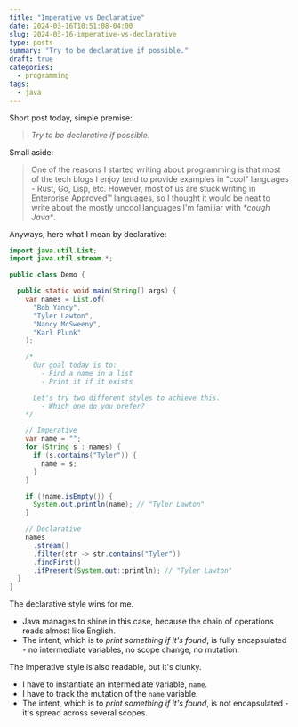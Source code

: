 ```yaml
---
title: "Imperative vs Declarative"
date: 2024-03-16T10:51:08-04:00
slug: 2024-03-16-imperative-vs-declarative
type: posts
summary: "Try to be declarative if possible."
draft: true
categories:
  - programming
tags:
  - java
---
```


Short post today, simple premise:

> _Try to be declarative if possible._

Small aside:

> One of the reasons I started writing about programming is that most of the tech blogs I enjoy tend to provide examples in "cool" languages - Rust, Go, Lisp, etc. However, most of us are stuck writing in Enterprise Approved™ languages, so I thought it would be neat to write about the mostly uncool languages I'm familiar with _\*cough Java\*_.

Anyways, here what I mean by declarative:

```java
import java.util.List;
import java.util.stream.*;

public class Demo {

  public static void main(String[] args) {
    var names = List.of(
      "Bob Yancy",
      "Tyler Lawton",
      "Nancy McSweeny",
      "Karl Plunk"
    );

    /*
      Our goal today is to: 
        - Find a name in a list 
        - Print it if it exists

      Let's try two different styles to achieve this.
        - Which one do you prefer?
    */

    // Imperative
    var name = "";
    for (String s : names) {
      if (s.contains("Tyler")) {
        name = s;
      }
    }

    if (!name.isEmpty()) {
      System.out.println(name); // "Tyler Lawton"
    }

    // Declarative
    names
      .stream()
      .filter(str -> str.contains("Tyler"))
      .findFirst()
      .ifPresent(System.out::println); // "Tyler Lawton"
  }
}

```

The declarative style wins for me.

- Java manages to shine in this case, because the chain of operations reads almost like English.
- The intent, which is to _print something if it's found_, is fully encapsulated - no intermediate variables, no scope change, no mutation.

The imperative style is also readable, but it's clunky.

- I have to instantiate an intermediate variable, `name`.
- I have to track the mutation of the `name` variable.
- The intent, which is to _print something if it's found_, is not encapsulated - it's spread across several scopes.
